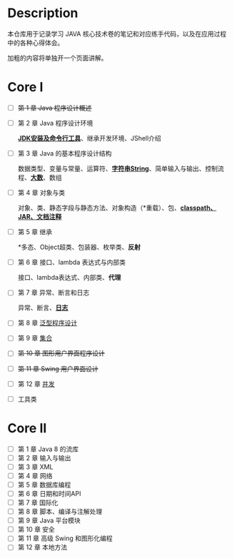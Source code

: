 # Description

本仓库用于记录学习 JAVA 核心技术卷的笔记和对应练手代码，以及在应用过程中的各种心得体会。

加粗的内容将单独开一个页面讲解。

# Core I

- [ ] ~~第 1 章 Java 程序设计概述~~

- [ ] 第 2 章 Java 程序设计环境

  [**JDK安装及命令行工具**](src/coreI/CH02/README.md)、继承开发环境、JShell介绍

- [ ] 第 3 章 Java 的基本程序设计结构

  数据类型、变量与常量、运算符、[**字符串String**](src/coreI/CH03/README.md#String详解)、简单输入与输出、控制流程、[**大数**](src/coreI/CH03/README.md#精度丢失)、数组

- [ ] 第 4 章 对象与类

  对象、类、静态字段与静态方法、对象构造（*重载）、包、[**classpath、JAR、文档注释**](src/coreI/CH04/README.md)

- [ ] 第 5 章 继承

  *多态、Object超类、包装器、枚举类、**反射**

- [ ] 第 6 章 接口、lambda 表达式与内部类

  接口、lambda表达式、内部类、**代理**

- [ ] 第 7 章 异常、断言和日志

  异常、断言、[**日志**](src/coreI/CH07/README.md)

- [ ] 第 8 章 [泛型程序设计](src/coreI/CH08/README.md)

- [ ] 第 9 章 [集合](src/coreI/CH09/README.md)

- [ ] ~~第 10 章 图形用户界面程序设计~~

- [ ] ~~第 11 章 Swing 用户界面设计~~

- [ ] 第 12 章 [并发](src/coreI/CH012/README.md)

- [ ] 工具类

# Core II

- [ ] 第 1 章 Java 8 的流库
- [ ] 第 2 章 输入与输出
- [ ] 第 3 章 XML
- [ ] 第 4 章 网络
- [ ] 第 5 章 数据库编程
- [ ] 第 6 章 日期和时间API
- [ ] 第 7 章 国际化
- [ ] 第 8 章 脚本、编译与注解处理
- [ ] 第 9 章 Java 平台模块
- [ ] 第 10 章 安全
- [ ] 第 11 章 高级 Swing 和图形化编程
- [ ] 第 12 章 本地方法
